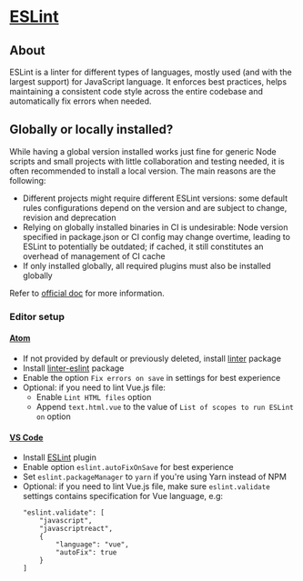 # [ESLint](https://eslint.org)

## About

ESLint is a linter for different types of languages, mostly used (and with the largest support) for JavaScript language. It enforces best practices, helps maintaining a consistent code style across the entire codebase and automatically fix errors when needed.

## Globally or locally installed?

While having a global version installed works just fine for generic Node scripts and small projects with little collaboration and testing needed, it is often recommended to install a local version. The main reasons are the following:

- Different projects might require different ESLint versions: some default rules configurations depend on the version and are subject to change, revision and deprecation
- Relying on globally installed binaries in CI is undesirable: Node version specified in package.json or CI config may change overtime, leading to ESLint to potentially be outdated; if cached, it still constitutes an overhead of management of CI cache
- If only installed globally, all required plugins must also be installed globally

Refer to [official doc](https://eslint.org/docs/user-guide/getting-started#installation-and-usage) for more information.

### Editor setup

#### [Atom](https://atom.io/)

- If not provided by default or previously deleted, install [linter](https://github.com/steelbrain/linter) package
- Install [linter-eslint](https://atom.io/packages/linter-eslint) package
- Enable the option `Fix errors on save` in settings for best experience
- Optional: if you need to lint Vue.js file:
    - Enable `Lint HTML files` option
    - Append `text.html.vue` to the value of `List of scopes to run ESLint on` option

#### [VS Code](https://code.visualstudio.com/)

- Install [ESLint](https://marketplace.visualstudio.com/items?itemName=dbaeumer.vscode-eslint) plugin
- Enable option `eslint.autoFixOnSave` for best experience
- Set `eslint.packageManager` to `yarn` if you're using Yarn instead of NPM
- Optional: if you need to lint Vue.js file, make sure `eslint.validate` settings contains specification for Vue language, e.g:
    ```
    "eslint.validate": [
        "javascript",
        "javascriptreact",
        {
            "language": "vue",
            "autoFix": true
        }
    ]
    ```
